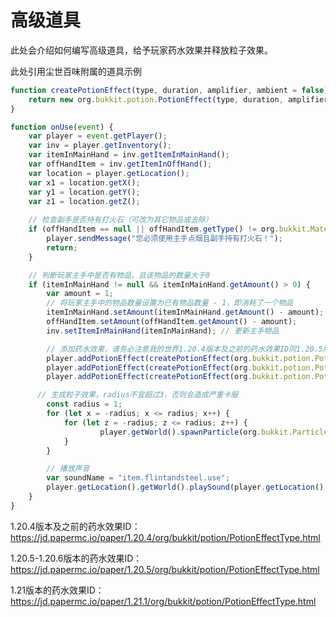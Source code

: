 # 高级道具

此处会介绍如何编写高级道具，给予玩家药水效果并释放粒子效果。


此处引用尘世百味附属的道具示例
```js
function createPotionEffect(type, duration, amplifier, ambient = false) {
    return new org.bukkit.potion.PotionEffect(type, duration, amplifier, ambient);
}

function onUse(event) { 
    var player = event.getPlayer();
    var inv = player.getInventory();
    var itemInMainHand = inv.getItemInMainHand();
    var offHandItem = inv.getItemInOffHand();
    var location = player.getLocation();
    var x1 = location.getX();
    var y1 = location.getY();
    var z1 = location.getZ();
    
    // 检查副手是否持有打火石（可改为其它物品或去除）
    if (offHandItem == null || offHandItem.getType() != org.bukkit.Material.FLINT_AND_STEEL) {
        player.sendMessage("您必须使用主手点烟且副手持有打火石！");
        return;
    }

    // 判断玩家主手中是否有物品，且该物品的数量大于0  
    if (itemInMainHand != null && itemInMainHand.getAmount() > 0) {
        var amount = 1;
        // 将玩家主手中的物品数量设置为已有物品数量 - 1，即消耗了一个物品 
        itemInMainHand.setAmount(itemInMainHand.getAmount() - amount);
        offHandItem.setAmount(offHandItem.getAmount() - amount);
        inv.setItemInMainHand(itemInMainHand); // 更新主手物品

        // 添加药水效果，请务必注意我的世界1.20.4版本及之前的药水效果ID同1.20.5版本及之后的药水效果ID有很大差别
        player.addPotionEffect(createPotionEffect(org.bukkit.potion.PotionEffectType.ABSORPTION, 1400, 2));
        player.addPotionEffect(createPotionEffect(org.bukkit.potion.PotionEffectType.DOLPHINS_GRACE, 1400, 1));
        player.addPotionEffect(createPotionEffect(org.bukkit.potion.PotionEffectType.HUNGER, 800, 1));

      // 生成粒子效果，radius不宜超过3，否则会造成严重卡服
        const radius = 1;
        for (let x = -radius; x <= radius; x++) {
            for (let z = -radius; z <= radius; z++) {
                    player.getWorld().spawnParticle(org.bukkit.Particle.CAMPFIRE_COSY_SMOKE, new org.bukkit.Location(player.getWorld(), x1 + x, y1+1, z1 + z), 1);
            }
        }

        // 播放声音
        var soundName = "item.flintandsteel.use";
        player.getLocation().getWorld().playSound(player.getLocation(), soundName, 1.0, 1.0);
    }
}
```

1.20.4版本及之前的药水效果ID：https://jd.papermc.io/paper/1.20.4/org/bukkit/potion/PotionEffectType.html

1.20.5-1.20.6版本的药水效果ID：https://jd.papermc.io/paper/1.20.5/org/bukkit/potion/PotionEffectType.html

1.21版本的药水效果ID：https://jd.papermc.io/paper/1.21.1/org/bukkit/potion/PotionEffectType.html
